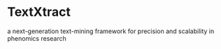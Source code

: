 # TextXtract
a next-generation text-mining framework for precision and scalability in phenomics research
